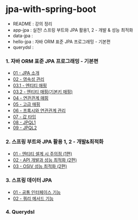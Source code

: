 # jpa-with-spring-boot

- README : 강의 정리
- app-jpa : 실전! 스프링 부트와 JPA 활용1, 2 - 개발 & 성능 최적화
- data-jpa :
- hello-jpa : 자바 ORM 표준 JPA 프로그래밍 - 기본편
- querydsl :

### 1. 자바 ORM 표준 JPA 프로그래밍 - 기본편

- <a href="README/1.%20자바%20ORM%20표준%20JPA%20프로그래밍%20-%20기본편/01-JPA%20소개.md">01 - JPA 소개</a>
- <a href="README/1.%20자바%20ORM%20표준%20JPA%20프로그래밍%20-%20기본편/02-영속성%20관리.md">02 - 영속성 관리</a>
- <a href="README/1.%20자바%20ORM%20표준%20JPA%20프로그래밍%20-%20기본편/03.1-엔티티%20매핑.md">03.1 - 엔티티 매핑</a>
- <a href="README/1.%20자바%20ORM%20표준%20JPA%20프로그래밍%20-%20기본편/03.2-엔티티%20매핑(기본키%20매핑).md">03.2 - 엔티티 매핑(기본키 매핑)</a>
- <a href="README/1.%20자바%20ORM%20표준%20JPA%20프로그래밍%20-%20기본편/04-연관관계%20매핑.md">04 - 연관관계 매핑</a>
- <a href="README/1.%20자바%20ORM%20표준%20JPA%20프로그래밍%20-%20기본편/05-고급%20매핑.md">05 - 고급 매핑</a>
- <a href="README/1.%20자바%20ORM%20표준%20JPA%20프로그래밍%20-%20기본편/06-프록시와%20연관관계%20관리.md">06 - 프록시와 연관관계 관리</a>
- <a href="README/1.%20자바%20ORM%20표준%20JPA%20프로그래밍%20-%20기본편/07-값%20타입.md">07 - 값 타입</a>
- <a href="README/1.%20자바%20ORM%20표준%20JPA%20프로그래밍%20-%20기본편/08-JPQL1.md">08 - JPQL1</a>
- <a href="README/1.%20자바%20ORM%20표준%20JPA%20프로그래밍%20-%20기본편/09-JPQL2.md">09 - JPQL2</a>

### 2. 스프링 부트와 JPA 활용 1, 2 - 개발&최적화

- <a href="README/2.%20스프링%20부트와%20JPA%20활용/01-엔티티%20설계%20시%20주의점.md">01 - 엔티티 셀계 시 주의점 (1편)</a>
- <a href="README/2.%20스프링%20부트와%20JPA%20활용/02-API%20개발과%20성능%20최적화.md">02 - API 개발과 성능 최적화 (2편)</a>
- <a href="README/2.%20스프링%20부트와%20JPA%20활용/03-OSIV%20성능%20최적화.md">03 - OSIV 성능 최적화 (2편)</a>

### 3. 스프링 데이터 JPA

- <a href="README/3.%20스프링%20데이터%20JPA/01-공통%20인터페이스%20기능.md">01 - 공통 인터페이스 기능</a>
- <a href="README/3.%20스프링%20데이터%20JPA/02-쿼리%20메소드%20기능.md">02 - 쿼리 메서드 기능</a>

### 4. Querydsl
